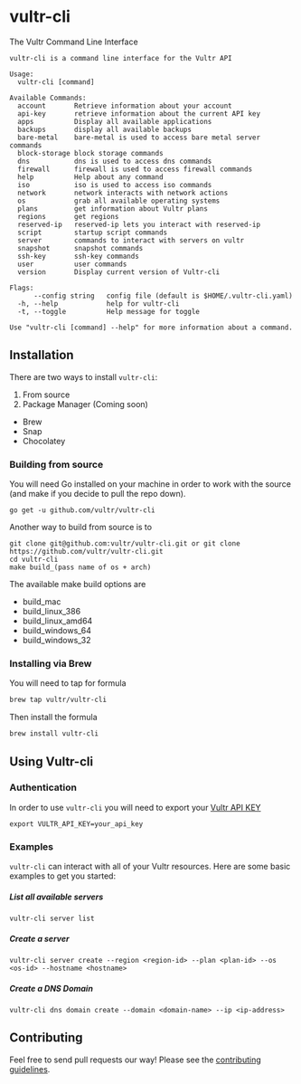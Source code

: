 # vultr-cli

The Vultr Command Line Interface
```
vultr-cli is a command line interface for the Vultr API

Usage:
  vultr-cli [command]

Available Commands:
  account       Retrieve information about your account
  api-key       retrieve information about the current API key
  apps          Display all available applications
  backups       display all available backups
  bare-metal    bare-metal is used to access bare metal server commands
  block-storage block storage commands
  dns           dns is used to access dns commands
  firewall      firewall is used to access firewall commands
  help          Help about any command
  iso           iso is used to access iso commands
  network       network interacts with network actions
  os            grab all available operating systems
  plans         get information about Vultr plans
  regions       get regions
  reserved-ip   reserved-ip lets you interact with reserved-ip
  script        startup script commands
  server        commands to interact with servers on vultr
  snapshot      snapshot commands
  ssh-key       ssh-key commands
  user          user commands
  version       Display current version of Vultr-cli

Flags:
      --config string   config file (default is $HOME/.vultr-cli.yaml)
  -h, --help            help for vultr-cli
  -t, --toggle          Help message for toggle

Use "vultr-cli [command] --help" for more information about a command.
```

## Installation

There are two ways to install `vultr-cli`:
1. From source
2. Package Manager (Coming soon)
  - Brew
  - Snap
  - Chocolatey

### Building from source 

You will need Go installed on your machine in order to work with the source (and make if you decide to pull the repo down).

`go get -u github.com/vultr/vultr-cli`

Another way to build from source is to 

```
git clone git@github.com:vultr/vultr-cli.git or git clone https://github.com/vultr/vultr-cli.git
cd vultr-cli
make build_(pass name of os + arch)
```

The available make build options are
- build_mac
- build_linux_386
- build_linux_amd64
- build_windows_64
- build_windows_32

### Installing via Brew

You will need to tap for formula
``` sh
brew tap vultr/vultr-cli
```

Then install the formula

```sh 
brew install vultr-cli
```

## Using Vultr-cli

### Authentication

In order to use `vultr-cli` you will need to export your [Vultr API KEY](https://my.vultr.com/settings/#settingsapi) 

`export VULTR_API_KEY=your_api_key`

### Examples

`vultr-cli` can interact with all of your Vultr resources. Here are some basic examples to get you started:

##### List all available servers
`vultr-cli server list`

##### Create a server
`vultr-cli server create --region <region-id> --plan <plan-id> --os <os-id> --hostname <hostname>` 

##### Create a DNS Domain
`vultr-cli dns domain create --domain <domain-name> --ip <ip-address>`

## Contributing
Feel free to send pull requests our way! Please see the [contributing guidelines](CONTRIBUTING.md).
